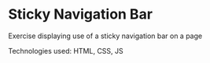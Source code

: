 # Sticky Navigation Bar
Exercise displaying use of a sticky navigation bar on a page
<p>Technologies used: HTML, CSS, JS</p>
